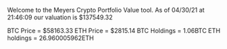 Welcome to the Meyers Crypto Portfolio Value tool. 
As of 04/30/21 at 21:46:09 our valuation is $137549.32 

BTC Price = $58163.33
 ETH Price = $2815.14
BTC Holdings = 1.06BTC
 ETH holdings = 26.960005962ETH 
